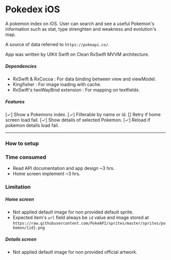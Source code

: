 # Pokedex iOS

A pokemon index on iOS. User can search and see a useful Pokemon's information such as stat, type strenghten and weakness and evolution's map.

A source of data referred to `https://pokeapi.co/`.

App was written by UIKit Swift on Clean RxSwift MVVM architecture.

##### Dependencies

- RxSwift & RxCocoa : For data binding between view and viewModel.
- Kingfisher : For image loading with cache.
- RxSwift's twoWayBind extension : For mapping on textfields.

##### Features

[✓] Show a Pokemons index.
[✓] Filterable by name or id.
[] Retry if home screen load fail.
[✓] Show details of selected Pokemon.
[✓] Reload if pokemon details load fail.

---

### How to setup

### Time consumed

- Read API documentation and app design ~3 hrs.
- Home screen implement ~3 hrs.

### Limitation

##### Home screen

- Not applied default image for non provided default sprite.
- Expected item's `url` field always be `id` value and image stored at `https://raw.githubusercontent.com/PokeAPI/sprites/master/sprites/pokemon/{id}.png`

##### Details screen

- Not applied default image for non provided official artwork.